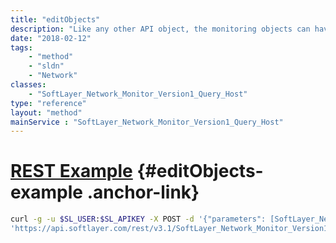 ```yaml
---
title: "editObjects"
description: "Like any other API object, the monitoring objects can have their exposed properties edited by passing in a modified version of the object. "
date: "2018-02-12"
tags:
    - "method"
    - "sldn"
    - "Network"
classes:
    - "SoftLayer_Network_Monitor_Version1_Query_Host"
type: "reference"
layout: "method"
mainService : "SoftLayer_Network_Monitor_Version1_Query_Host"
---
```


# [REST Example](#editObjects-example) <a href="/article/rest/"><i class="fas fa-question"></i></a> {#editObjects-example .anchor-link} 
```bash
curl -g -u $SL_USER:$SL_APIKEY -X POST -d '{"parameters": [SoftLayer_Network_Monitor_Version1_Query_Host]}' \
'https://api.softlayer.com/rest/v3.1/SoftLayer_Network_Monitor_Version1_Query_Host/editObjects'
```

